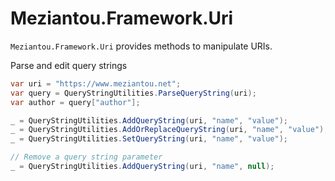 # Meziantou.Framework.Uri

`Meziantou.Framework.Uri` provides methods to manipulate URIs.

Parse and edit query strings

````c#
var uri = "https://www.meziantou.net";
var query = QueryStringUtilities.ParseQueryString(uri);
var author = query["author"];

_ = QueryStringUtilities.AddQueryString(uri, "name", "value");
_ = QueryStringUtilities.AddOrReplaceQueryString(uri, "name", "value");
_ = QueryStringUtilities.SetQueryString(uri, "name", "value");

// Remove a query string parameter
_ = QueryStringUtilities.AddQueryString(uri, "name", null);
````